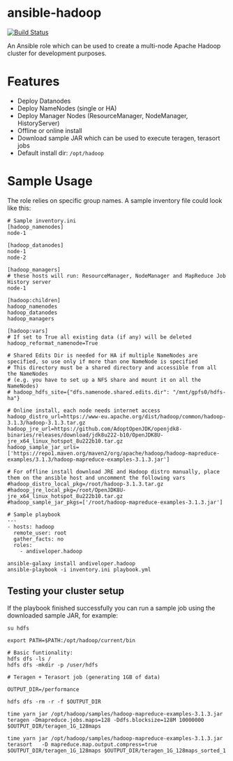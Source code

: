 # ansible-hadoop
[![Build Status](https://travis-ci.org/andiveloper/ansible-hadoop.svg?branch=master)](https://travis-ci.org/andiveloper/ansible-hadoop)

An Ansible role which can be used to create a multi-node Apache Hadoop cluster for development purposes.

# Features
- Deploy Datanodes
- Deploy NameNodes (single or HA)
- Deploy Manager Nodes (ResourceManager, NodeManager, HistoryServer)
- Offline or online install
- Download sample JAR which can be used to execute teragen, terasort jobs
- Default install dir: `/opt/hadoop`

# Sample Usage
The role relies on specific group names. A sample inventory file could look like this:

```
# Sample inventory.ini
[hadoop_namenodes]
node-1

[hadoop_datanodes]
node-1
node-2

[hadoop_managers] 
# these hosts will run: ResourceManager, NodeManager and MapReduce Job History server
node-1

[hadoop:children]
hadoop_namenodes
hadoop_datanodes
hadoop_managers

[hadoop:vars]
# If set to True all existing data (if any) will be deleted
hadoop_reformat_namenode=True

# Shared Edits Dir is needed for HA if multiple NameNodes are specified, so use only if more than one NameNode is specified
# This directory must be a shared directory and accessible from all the NameNodes 
# (e.g. you have to set up a NFS share and mount it on all the NameNodes)
# hadoop_hdfs_site={"dfs.namenode.shared.edits.dir": "/mnt/gpfs0/hdfs-ha"}

# Online install, each node needs internet access
hadoop_distro_url=https://www-eu.apache.org/dist/hadoop/common/hadoop-3.1.3/hadoop-3.1.3.tar.gz
hadoop_jre_url=https://github.com/AdoptOpenJDK/openjdk8-binaries/releases/download/jdk8u222-b10/OpenJDK8U-jre_x64_linux_hotspot_8u222b10.tar.gz
hadoop_sample_jar_urls=['https://repo1.maven.org/maven2/org/apache/hadoop/hadoop-mapreduce-examples/3.1.3/hadoop-mapreduce-examples-3.1.3.jar']

# For offline install download JRE and Hadoop distro manually, place them on the ansible host and uncomment the following vars
#hadoop_distro_local_pkg=/root/hadoop-3.1.3.tar.gz
#hadoop_jre_local_pkg=/root/OpenJDK8U-jre_x64_linux_hotspot_8u222b10.tar.gz
#hadoop_sample_jar_pkgs=['/root/hadoop-mapreduce-examples-3.1.3.jar']
```

```
# Sample playbook
---
- hosts: hadoop
  remote_user: root
  gather_facts: no
  roles:
    - andiveloper.hadoop
```

```
ansible-galaxy install andiveloper.hadoop
ansible-playbook -i inventory.ini playbook.yml 
```

## Testing your cluster setup
If the playbook finished successfully you can run a sample job using the downloaded sample JAR, for example:
```
su hdfs

export PATH=$PATH:/opt/hadoop/current/bin

# Basic funtionality:
hdfs dfs -ls /
hdfs dfs -mkdir -p /user/hdfs

# Teragen + Terasort job (generating 1GB of data)

OUTPUT_DIR=/performance

hdfs dfs -rm -r -f $OUTPUT_DIR

time yarn jar /opt/hadoop/samples/hadoop-mapreduce-examples-3.1.3.jar teragen -Dmapreduce.jobs.maps=128 -Ddfs.blocksize=128M 10000000 $OUTPUT_DIR/teragen_1G_128maps

time yarn jar /opt/hadoop/samples/hadoop-mapreduce-examples-3.1.3.jar terasort   -D mapreduce.map.output.compress=true  $OUTPUT_DIR/teragen_1G_128maps $OUTPUT_DIR/teragen_1G_128maps_sorted_1

```
